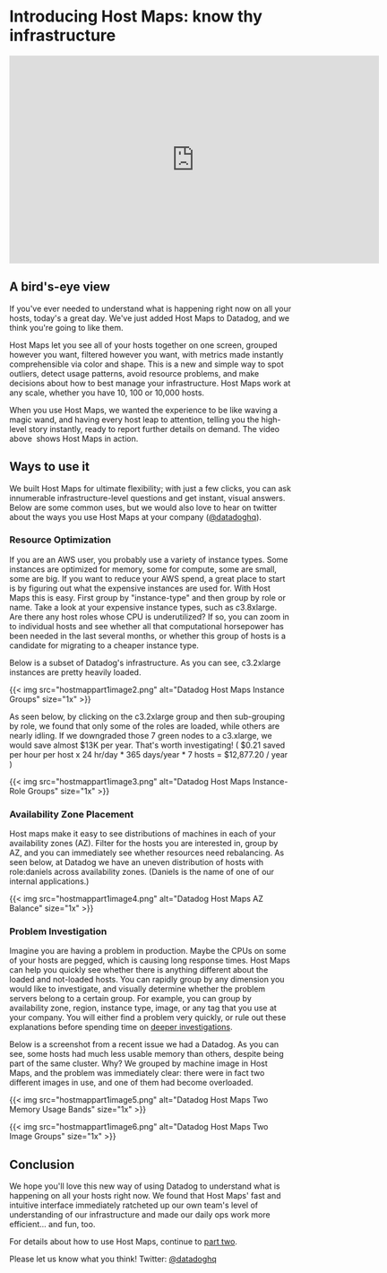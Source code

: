 # Introducing Host Maps: know thy infrastructure


<iframe src="https://player.vimeo.com/video/223486569" width="660" height="371" frameborder="0" webkitallowfullscreen mozallowfullscreen allowfullscreen></iframe>

## A bird's-eye view

If you've ever needed to understand what is happening right now on all your hosts, today's a great day. We've just added Host Maps to Datadog, and we think you're going to like them.

Host Maps let you see all of your hosts together on one screen, grouped however you want, filtered however you want, with metrics made instantly comprehensible via color and shape. This is a new and simple way to spot outliers, detect usage patterns, avoid resource problems, and make decisions about how to best manage your infrastructure. Host Maps work at any scale, whether you have 10, 100 or 10,000 hosts.

When you use Host Maps, we wanted the experience to be like waving a magic wand, and having every host leap to attention, telling you the high-level story instantly, ready to report further details on demand. The video above  shows Host Maps in action.


## Ways to use it

We built Host Maps for ultimate flexibility; with just a few clicks, you can ask innumerable infrastructure-level questions and get instant, visual answers. Below are some common uses, but we would also love to hear on twitter about the ways you use Host Maps at your company ([@datadoghq](https://twitter.com/datadoghq)).

### Resource Optimization
If you are an AWS user, you probably use a variety of instance types. Some instances are optimized for memory, some for compute, some are small, some are big. If you want to reduce your AWS spend, a great place to start is by figuring out what the expensive instances are used for. With Host Maps this is easy. First group by "instance-type" and then group by role or name. Take a look at your expensive instance types, such as c3.8xlarge. Are there any host roles whose CPU is underutilized? If so, you can zoom in to individual hosts and see whether all that computational horsepower has been needed in the last several months, or whether this group of hosts is a candidate for migrating to a cheaper instance type.

Below is a subset of Datadog's infrastructure. As you can see, c3.2xlarge instances are pretty heavily loaded.

{{< img src="hostmappart1image2.png" alt="Datadog Host Maps Instance Groups" size="1x" >}}

As seen below, by clicking on the c3.2xlarge group and then sub-grouping by role, we found that only some of the roles are loaded, while others are nearly idling. If we downgraded those 7 green nodes to a c3.xlarge, we would save almost $13K per year. That's worth investigating! ( \$0.21 saved per hour per host x 24 hr/day \* 365 days/year \* 7 hosts = \$12,877.20 / year )

{{< img src="hostmappart1image3.png" alt="Datadog Host Maps Instance-Role Groups" size="1x" >}}

### Availability Zone Placement
Host maps make it easy to see distributions of machines in each of your availability zones (AZ). Filter for the hosts you are interested in, group by AZ, and you can immediately see whether resources need rebalancing. As seen below, at Datadog we have an uneven distribution of hosts with role:daniels across availability zones. (Daniels is the name of one of our internal applications.)

{{< img src="hostmappart1image4.png" alt="Datadog Host Maps AZ Balance" size="1x" >}}

### Problem Investigation
Imagine you are having a problem in production. Maybe the CPUs on some of your hosts are pegged, which is causing long response times. Host Maps can help you quickly see whether there is anything different about the loaded and not-loaded hosts. You can rapidly group by any dimension you would like to investigate, and visually determine whether the problem servers belong to a certain group. For example, you can group by availability zone, region, instance type, image, or any tag that you use at your company. You will either find a problem very quickly, or rule out these explanations before spending time on [deeper investigations](https://www.datadoghq.com/blog/monitoring-101-investigation/).

Below is a screenshot from a recent issue we had a Datadog. As you can see, some hosts had much less usable memory than others, despite being part of the same cluster. Why? We grouped by machine image in Host Maps, and the problem was immediately clear: there were in fact two different images in use, and one of them had become overloaded.

{{< img src="hostmappart1image5.png" alt="Datadog Host Maps Two Memory Usage Bands" size="1x" >}}

{{< img src="hostmappart1image6.png" alt="Datadog Host Maps Two Image Groups" size="1x" >}}


## Conclusion

We hope you'll love this new way of using Datadog to understand what is happening on all your hosts right now. We found that Host Maps' fast and intuitive interface immediately ratcheted up our own team's level of understanding of our infrastructure and made our daily ops work more efficient... and fun, too.

For details about how to use Host Maps, continue to [part two](/blog/host-maps-part-2-quick-guide/).

Please let us know what you think! Twitter: [@datadoghq](https://twitter.com/datadoghq)
